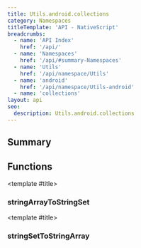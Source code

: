 ```yaml
---
title: Utils.android.collections
category: Namespaces
titleTemplate: 'API - NativeScript'
breadcrumbs:
  - name: 'API Index'
    href: '/api/'
  - name: 'Namespaces'
    href: '/api/#summary-Namespaces'
  - name: 'Utils'
    href: '/api/namespace/Utils'
  - name: 'android'
    href: '/api/namespace/Utils-android'
  - name: 'collections'
layout: api
seo:
  description: Utils.android.collections
---
```


<!-- This page is auto generated, do not edit manually. -->
<!-- Run "yarn generate:api-docs" to regenerate -->

<script setup lang="ts">
  import { provide } from "vue";
  import API_DATA from "./Utils-android-collections.data.json";
  
  provide('API_DATA', API_DATA);
</script>

<APIRefHierarchy v-once />

## <Heading ignore>Summary</Heading>

<APIRefSummary v-once />

## Functions

<div class="">

<APIRef for="2670" v-once>

<template #title>

### stringArrayToStringSet

</template>

</APIRef>

</div>

<div class="">

<APIRef for="2673" v-once>

<template #title>

### stringSetToStringArray

</template>

</APIRef>

</div>
